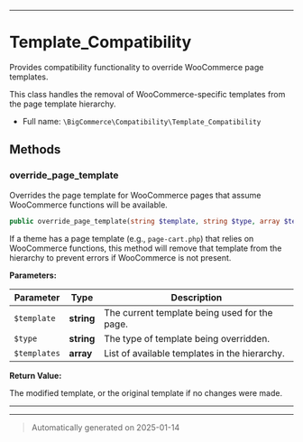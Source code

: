 ***

# Template_Compatibility

Provides compatibility functionality to override WooCommerce page templates.

This class handles the removal of WooCommerce-specific templates from the page template hierarchy.

* Full name: `\BigCommerce\Compatibility\Template_Compatibility`




## Methods


### override_page_template

Overrides the page template for WooCommerce pages that assume WooCommerce functions will be available.

```php
public override_page_template(string $template, string $type, array $templates): string
```

If a theme has a page template (e.g., `page-cart.php`) that relies on WooCommerce functions,
this method will remove that template from the hierarchy to prevent errors if WooCommerce is not present.






**Parameters:**

| Parameter | Type | Description |
|-----------|------|-------------|
| `$template` | **string** | The current template being used for the page. |
| `$type` | **string** | The type of template being overridden. |
| `$templates` | **array** | List of available templates in the hierarchy. |


**Return Value:**

The modified template, or the original template if no changes were made.




***


***
> Automatically generated on 2025-01-14
